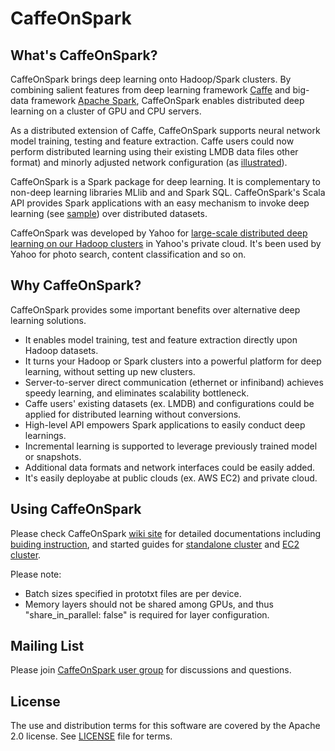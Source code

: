 <!--
Copyright 2016 Yahoo Inc.
Licensed under the terms of the Apache 2.0 license.
Please see LICENSE file in the project root for terms.
-->
# CaffeOnSpark

## What's CaffeOnSpark?

CaffeOnSpark brings deep learning onto Hadoop/Spark clusters.  By
combining salient features from deep learning framework
[Caffe](https://github.com/BVLC/caffe) and big-data framework [Apache
Spark](http://spark.apache.org/), CaffeOnSpark enables distributed
deep learning on a cluster of GPU and CPU servers.

As a distributed extension of Caffe, CaffeOnSpark supports neural
network model training, testing and feature extraction.  Caffe users
could now perform distributed learning using their existing LMDB data
files other format) and minorly adjusted network configuration (as
[illustrated](../master/data/lenet_memory_train_test.prototxt#L10-L12)).

CaffeOnSpark is a Spark package for deep learning. It is complementary
to non-deep learning libraries MLlib and and Spark SQL.
CaffeOnSpark's Scala API provides Spark applications with an easy
mechanism to invoke deep learning (see
[sample](../master/caffe-grid/src/main/scala/com/yahoo/ml/caffe/examples/MyMLPipeline.scala))
over distributed datasets.

CaffeOnSpark was developed by Yahoo for [large-scale distributed deep
learning on our Hadoop
clusters](http://yahoohadoop.tumblr.com/post/129872361846/large-scale-distributed-deep-learning-on-hadoop)
in Yahoo's private cloud.  It's been used by Yahoo for photo search,
content classification and so on.

## Why CaffeOnSpark?

CaffeOnSpark provides some important benefits over alternative deep learning solutions.

* It enables model training, test and feature extraction directly upon Hadoop datasets.
* It turns your Hadoop or Spark clusters into a powerful platform for deep learning, without setting up new clusters.
* Server-to-server direct communication (ethernet or infiniband) achieves speedy learning, and eliminates scalability bottleneck. 
* Caffe users' existing datasets (ex. LMDB) and configurations could be applied for distributed learning without conversions.
* High-level API empowers Spark applications to easily conduct deep learnings. 
* Incremental learning is supported to leverage previously trained model or snapshots. 
* Additional data formats and network interfaces could be easily added.
* It's easily deployabe at public clouds (ex. AWS EC2) and private cloud.

## Using CaffeOnSpark

Please check CaffeOnSpark [wiki site](../../wiki) for detailed
documentations including [buiding instruction](../../wiki/build), and
started guides for [standalone cluster](../../wiki/GetStarted_local)
and [EC2 cluster](../../wiki/GetStarted_EC2).

Please note: 

* Batch sizes specified in prototxt files are per device.
* Memory layers should not be shared among GPUs, and thus "share_in_parallel: false" is required for layer configuration.

## Mailing List

Please join [CaffeOnSpark user
group](https://groups.google.com/forum/#!forum/caffeonspark-users) for
discussions and questions.


## License

The use and distribution terms for this software are covered by the
Apache 2.0 license. See [LICENSE](LICENSE.txt) file for terms.
